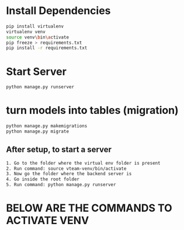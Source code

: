 # Install Dependencies

```bash
pip install virtualenv
virtualenv venv
source venv\bin\activate 
pip freeze > requirements.txt
pip install -r requirements.txt
```


# Start Server

```bash
python manage.py runserver
```

# turn models into tables (migration)

```bash
python manage.py makemigrations
python manage.py migrate
```


## After setup, to start a server
```bash
1. Go to the folder where the virtual env folder is present
2. Run command: source vteam-venv/bin/activate
3. Now go the folder where the backend server is
4. Go inside the root folder
5. Run command: python manage.py runserver

```






# BELOW ARE THE COMMANDS TO ACTIVATE VENV

<!-- sheetal@sheetal-VivoBook-ASUSLaptop-X515EA-X515EA:~$ cd Desktop/
sheetal@sheetal-VivoBook-ASUSLaptop-X515EA-X515EA:~/Desktop$ ls
 46                    'nandi 1.zip'  'New folder (2)'
 789                    nandi1.zip    'New folder (3)'
 code                  'nandi 2.zip'  'New folder (5).zip'
 DOCUMENTS             'nandi 3.zip'   Private.zip
 jdk-20_linux-x64_bin  'nandi 4.zip'   SBG.zip
'k Camera.zip'         'nandi 5.zip'   tanuja.zip
'k New folder.zip'      nandi.zip      virtual-envs
'nandi 1 (2).zip'      'New folder'
sheetal@sheetal-VivoBook-ASUSLaptop-X515EA-X515EA:~/Desktop$ cd virtual-envs/
sheetal@sheetal-VivoBook-ASUSLaptop-X515EA-X515EA:~/Desktop/virtual-envs$ ls
vteam-venv
sheetal@sheetal-VivoBook-ASUSLaptop-X515EA-X515EA:~/Desktop/virtual-envs$ ls
vteam-venv
sheetal@sheetal-VivoBook-ASUSLaptop-X515EA-X515EA:~/Desktop/virtual-envs$ source vteam-venv/bin/activate
(vteam-venv) sheetal@sheetal-VivoBook-ASUSLaptop-X515EA-X515EA:~/Desktop/virtual-envs$ cd ..
(vteam-venv) sheetal@sheetal-VivoBook-ASUSLaptop-X515EA-X515EA:~/Desktop$ ls
 46                    'nandi 1.zip'  'New folder (2)'
 789                    nandi1.zip    'New folder (3)'
 code                  'nandi 2.zip'  'New folder (5).zip'
 DOCUMENTS             'nandi 3.zip'   Private.zip
 jdk-20_linux-x64_bin  'nandi 4.zip'   SBG.zip
'k Camera.zip'         'nandi 5.zip'   tanuja.zip
'k New folder.zip'      nandi.zip      virtual-envs
'nandi 1 (2).zip'      'New folder'
(vteam-venv) sheetal@sheetal-VivoBook-ASUSLaptop-X515EA-X515EA:~/Desktop$ cd code
(vteam-venv) sheetal@sheetal-VivoBook-ASUSLaptop-X515EA-X515EA:~/Desktop/code$ ls
(vteam-venv) sheetal@sheetal-VivoBook-ASUSLaptop-X515EA-X515EA:~/Desktop/code$ cd ~/Downloads/


(vteam-venv) sheetal@sheetal-VivoBook-ASUSLaptop-X515EA-X515EA:~/Downloads$ ls
 Affirmations.docx                  OpenJDK17U-jdk_x64_linux_hotspot_17.0.8_7.tar.gz
 api.zip                            pryog30.pdf
 blog_sheetalbiisht-main.zip        Python-3.11.5
 chrome-linux64.zip                 Python-3.11.5.tar.xz
 cmder                              readme.txt
 cmder.zip                          remix-backup-at-22h6min-2023-9-14.zip
 code_1.81.0-1690980880_amd64.deb   rtw88-master
'Daily Activity Tracker.docx'      'Screenshot 2023-09-16 at 7.45.58 PM.png'
 dbeaver-ce_23.1.4_amd64.deb        sheetalbisht2001.github.io-master.zip
 Frontend                          'Sheetal_Bisht_Resume (1).pdf'
 hydejack-master.zip                Sheetal_Bisht_Resume.pdf
 ideaIU-2023.2                      solidity_0.8.20
 ideaIU-2023.2.tar.gz               solidity_0.8.20.tar.gz
 IP_260723_MMS_DL_ENG.pdf          'Trade Ledger- Calendar Spread Strategy (1).xlsx'
'Mindset Assignment 01.docx'       'Trade Ledger- Calendar Spread Strategy.xlsx'
'Mindset Assignment 02.docx'        vteam-backend-django
'new pdf 123 (1).pdf'               vteam-backend-django.zip
'new pdf 123.pdf'
(vteam-venv) sheetal@sheetal-VivoBook-ASUSLaptop-X515EA-X515EA:~/Downloads$ cd vteam-backend-django/
(vteam-venv) sheetal@sheetal-VivoBook-ASUSLaptop-X515EA-X515EA:~/Downloads/vteam-backend-django$ ls
ascripts  db_migrations  Pipfile       README.md         settings
conf      manage.py      Pipfile.lock  requirements.txt  stractor

(vteam-venv) sheetal@sheetal-VivoBook-ASUSLaptop-X515EA-X515EA:~/Downloads/vteam-backend-django$ python manage.py runserver
Performing system checks...


